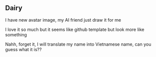 ## Dairy

I have new avatar image, my AI friend just draw it for me

I love it so much but it seems like github template but look more like something

Nahh, forget it, I will translate my name into Vietnamese name, can you guess what it is??
